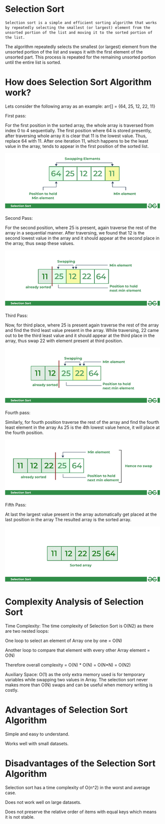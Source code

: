 # Selection Sort

    Selection sort is a simple and efficient sorting algorithm that works by repeatedly selecting the smallest (or largest) element from the unsorted portion of the list and moving it to the sorted portion of the list.

The algorithm repeatedly selects the smallest (or largest) element from the unsorted portion of the list and swaps it with the first element of the unsorted part. This process is repeated for the remaining unsorted portion until the entire list is sorted. 

# How does Selection Sort Algorithm work?

Lets consider the following array as an example: arr[] = {64, 25, 12, 22, 11}

First pass:

For the first position in the sorted array, the whole array is traversed from index 0 to 4 sequentially. The first position where 64 is stored presently, after traversing whole array it is clear that 11 is the lowest value.
Thus, replace 64 with 11. After one iteration 11, which happens to be the least value in the array, tends to appear in the first position of the sorted list.

![alt text](../../imgs/image-4.png)

Second Pass:

For the second position, where 25 is present, again traverse the rest of the array in a sequential manner.
After traversing, we found that 12 is the second lowest value in the array and it should appear at the second place in the array, thus swap these values.

![alt text](../../imgs/image-3.png)

Third Pass:

Now, for third place, where 25 is present again traverse the rest of the array and find the third least value present in the array.
While traversing, 22 came out to be the third least value and it should appear at the third place in the array, thus swap 22 with element present at third position.

![alt text](../../imgs/image-2.png)

Fourth pass:

Similarly, for fourth position traverse the rest of the array and find the fourth least element in the array 
As 25 is the 4th lowest value hence, it will place at the fourth position.

![alt text](../../imgs/image-5.png)

Fifth Pass:

At last the largest value present in the array automatically get placed at the last position in the array
The resulted array is the sorted array.


![alt text](../../imgs/image-6.png)

# Complexity Analysis of Selection Sort
Time Complexity: The time complexity of Selection Sort is O(N2) as there are two nested loops:

One loop to select an element of Array one by one = O(N)

Another loop to compare that element with every other Array element = O(N)

Therefore overall complexity = O(N) * O(N) = O(N*N) = O(N2)

Auxiliary Space: O(1) as the only extra memory used is for temporary variables while swapping two values in Array. The selection sort never makes more than O(N) swaps and can be useful when memory writing is costly. 

# Advantages of Selection Sort Algorithm
Simple and easy to understand.

Works well with small datasets.

# Disadvantages of the Selection Sort Algorithm

Selection sort has a time complexity of O(n^2) in the worst and average case.

Does not work well on large datasets.

Does not preserve the relative order of items with equal keys which means it is not stable.